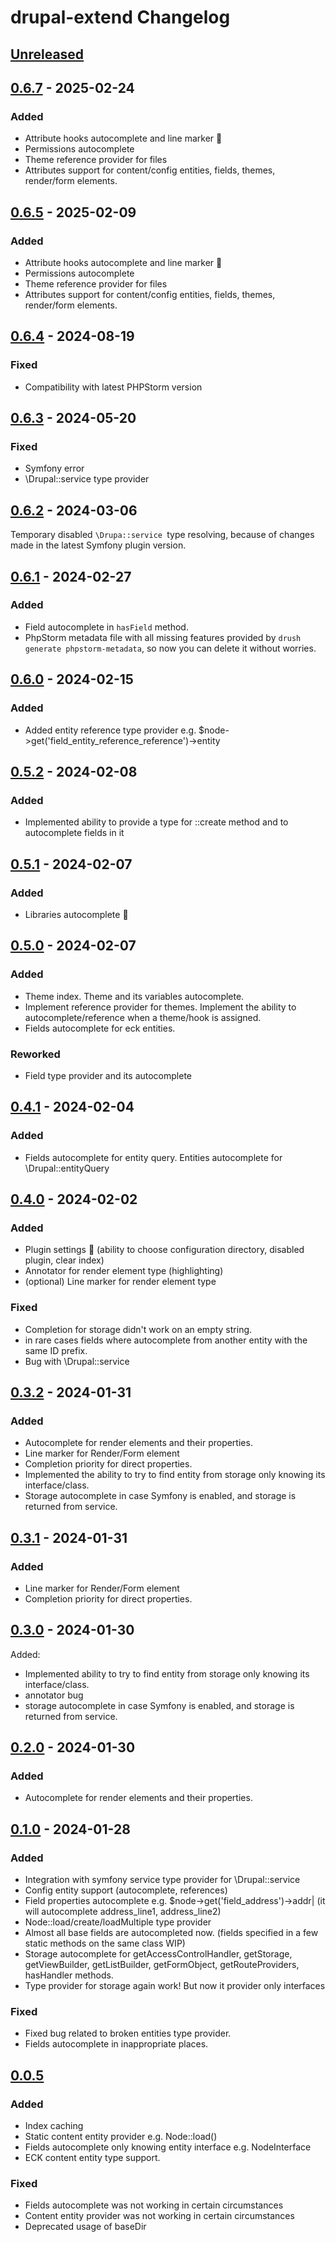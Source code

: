 <!-- Keep a Changelog guide -> https://keepachangelog.com -->

# drupal-extend Changelog

## [Unreleased]

## [0.6.7] - 2025-02-24

### Added

- Attribute hooks autocomplete and line marker 🕺
- Permissions autocomplete
- Theme reference provider for files
- Attributes support for content/config entities, fields, themes, render/form elements.

## [0.6.5] - 2025-02-09

### Added

- Attribute hooks autocomplete and line marker 🕺
- Permissions autocomplete
- Theme reference provider for files
- Attributes support for content/config entities, fields, themes, render/form elements.

## [0.6.4] - 2024-08-19

### Fixed

- Compatibility with latest PHPStorm version

## [0.6.3] - 2024-05-20

### Fixed

- Symfony error
- \Drupal::service type provider

## [0.6.2] - 2024-03-06

Temporary disabled `\Drupa::service `type resolving, because of changes made in the latest Symfony plugin version.

## [0.6.1] - 2024-02-27

### Added

- Field autocomplete in `hasField` method.
- PhpStorm metadata file with all missing features provided by `drush generate phpstorm-metadata`, so now you can delete it without worries.

## [0.6.0] - 2024-02-15

### Added

- Added entity reference type provider e.g. $node->get('field_entity_reference_reference')->entity

## [0.5.2] - 2024-02-08

### Added

- Implemented ability to provide a type for ::create method and to autocomplete fields in it

## [0.5.1] - 2024-02-07

### Added

- Libraries autocomplete 🕺

## [0.5.0] - 2024-02-07

### Added

- Theme index. Theme and its variables autocomplete.
- Implement reference provider for themes. Implement the ability to autocomplete/reference when a theme/hook is assigned.
- Fields autocomplete for eck entities.

### Reworked

- Field type provider and its autocomplete

## [0.4.1] - 2024-02-04

### Added

- Fields autocomplete for entity query. Entities autocomplete for \Drupal::entityQuery

## [0.4.0] - 2024-02-02

### Added

- Plugin settings 🎉 (ability to choose configuration directory, disabled plugin, clear index) 
- Annotator for render element type (highlighting) 
- (optional) Line marker for render element type

### Fixed

- Completion for storage didn't work on an empty string.
- in rare cases fields where autocomplete from another entity with the same ID prefix.
- Bug with \Drupal::service

## [0.3.2] - 2024-01-31

### Added

- Autocomplete for render elements and their properties.
- Line marker for Render/Form element
- Completion priority for direct properties.
- Implemented the ability to try to find entity from storage only knowing its interface/class.
- Storage autocomplete in case Symfony is enabled, and storage is returned from service.

## [0.3.1] - 2024-01-31

### Added

- Line marker for Render/Form element
- Completion priority for direct properties.

## [0.3.0] - 2024-01-30

Added:

- Implemented ability to try to find entity from storage only knowing its interface/class.
- annotator bug
- storage autocomplete in case Symfony is enabled, and storage is returned from service.

## [0.2.0] - 2024-01-30

### Added

- Autocomplete for render elements and their properties.

## [0.1.0] - 2024-01-28

### Added

- Integration with symfony service type provider for \Drupal::service
- Config entity support (autocomplete, references)
- Field properties autocomplete e.g. $node->get('field_address')->addr| (it will autocomplete address_line1, address_line2)
- Node::load/create/loadMultiple type provider
- Almost all base fields are autocompleted now. (fields specified in a few static methods on the same class WIP)
- Storage autocomplete for getAccessControlHandler, getStorage, getViewBuilder, getListBuilder, getFormObject, getRouteProviders, hasHandler methods.
- Type provider for storage again work! But now it provider only interfaces

### Fixed

- Fixed bug related to broken entities type provider.
- Fields autocomplete in inappropriate places.

## [0.0.5]

### Added

- Index caching
- Static content entity provider e.g. Node::load()
- Fields autocomplete only knowing entity interface e.g. NodeInterface
- ECK content entity type support.

### Fixed

- Fields autocomplete was not working in certain circumstances
- Content entity provider was not working in certain circumstances
- Deprecated usage of baseDir

[Unreleased]: https://github.com/nvelychenko/drupal-extend/compare/v0.6.7...HEAD
[0.6.7]: https://github.com/nvelychenko/drupal-extend/compare/v0.6.5...v0.6.7
[0.6.5]: https://github.com/nvelychenko/drupal-extend/compare/v0.6.4...v0.6.5
[0.6.4]: https://github.com/nvelychenko/drupal-extend/compare/v0.6.3...v0.6.4
[0.6.3]: https://github.com/nvelychenko/drupal-extend/compare/v0.6.2...v0.6.3
[0.6.2]: https://github.com/nvelychenko/drupal-extend/compare/v0.6.1...v0.6.2
[0.6.1]: https://github.com/nvelychenko/drupal-extend/compare/v0.6.0...v0.6.1
[0.6.0]: https://github.com/nvelychenko/drupal-extend/compare/v0.5.2...v0.6.0
[0.5.2]: https://github.com/nvelychenko/drupal-extend/compare/v0.5.1...v0.5.2
[0.5.1]: https://github.com/nvelychenko/drupal-extend/compare/v0.5.0...v0.5.1
[0.5.0]: https://github.com/nvelychenko/drupal-extend/compare/v0.4.1...v0.5.0
[0.4.1]: https://github.com/nvelychenko/drupal-extend/compare/v0.4.0...v0.4.1
[0.4.0]: https://github.com/nvelychenko/drupal-extend/compare/v0.3.2...v0.4.0
[0.3.2]: https://github.com/nvelychenko/drupal-extend/compare/v0.3.1...v0.3.2
[0.3.1]: https://github.com/nvelychenko/drupal-extend/compare/v0.3.0...v0.3.1
[0.3.0]: https://github.com/nvelychenko/drupal-extend/compare/v0.2.0...v0.3.0
[0.2.0]: https://github.com/nvelychenko/drupal-extend/compare/v0.1.0...v0.2.0
[0.1.0]: https://github.com/nvelychenko/drupal-extend/compare/v0.0.5...v0.1.0
[0.0.5]: https://github.com/nvelychenko/drupal-extend/commits/v0.0.5
